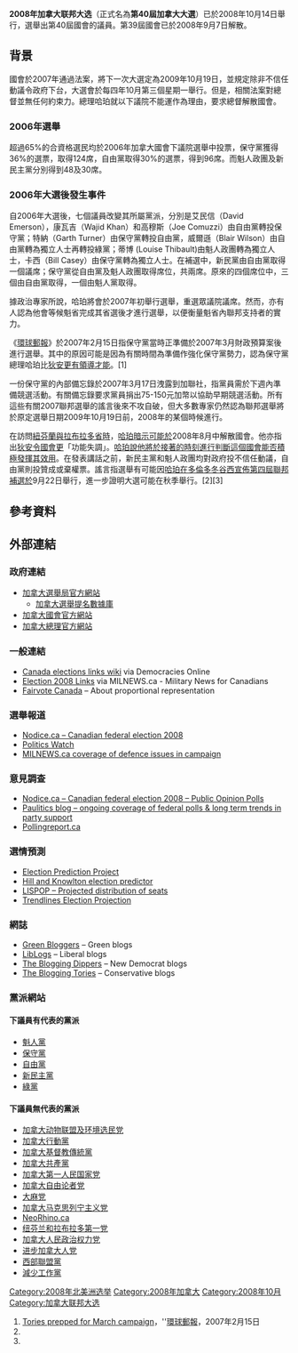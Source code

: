 **2008年加拿大联邦大选**（正式名為**第40屆加拿大大選**）已於2008年10月14日舉行，選舉出第40屆國會的議員。第39屆國會已於2008年9月7日解散。

## 背景

國會於2007年通過法案，將下一次大選定為2009年10月19日，並規定除非不信任動議令政府下台，大選會於每四年10月第三個星期一舉行。但是，相關法案對總督並無任何約束力。總理哈珀就以下議院不能運作為理由，要求總督解散國會。

### 2006年選舉

超過65%的合資格選民均於2006年加拿大國會下議院選舉中投票，保守黨獲得36%的選票，取得124席，自由黨取得30%的選票，得到96席。而魁人政團及新民主黨分別得到48及30席。

### 2006年大選後發生事件

自2006年大選後，七個議員改變其所屬黨派，分別是艾民信（David Emerson），康瓦吉（Wajid Khan）和高穆斯（Joe Comuzzi）由自由黨轉投保守黨；特納（Garth Turner）由保守黨轉投自由黨，威爾遜（Blair Wilson）由自由黨轉為獨立人士再轉投綠黨；蒂博 (Louise Thibault)由魁人政團轉為獨立人士，卡西（Bill Casey）由保守黨轉為獨立人士。在補選中，新民黨由自由黨取得一個議席；保守黨從自由黨及魁人政團取得席位，共兩席。原來的四個席位中，三個由自由黨取得，一個由魁人黨取得。

據政治專家所說，哈珀將會於2007年初舉行選舉，重選眾議院議席。然而，亦有人認為他會等候魁省完成其省選後才進行選舉，以便衡量魁省內聯邦支持者的實力。

《[環球郵報](https://zh.wikipedia.org/wiki/環球郵報 "wikilink")》於2007年2月15日指保守黨當時正準備於2007年3月財政預算案後進行選舉。其中的原因可能是因為有關時間為準備作強化保守黨勢力，認為保守黨總理哈珀比[狄安更有領導才能](../Page/斯特凡·迪翁.md "wikilink")。\[1\]

一份保守黨的內部備忘錄於2007年3月17日洩露到加聯社，指黨員需於下週內準備競選活動。有關備忘錄要求黨員捐出75-150元加幣以協助早期競選活動。所有這些有關2007聯邦選舉的謠言後來不攻自破，但大多數專家仍然認為聯邦選舉將於原定選舉日期2009年10月19日前，2008年的某個時候進行。

在訪問[紐芬蘭與拉布拉多省時](https://zh.wikipedia.org/wiki/紐芬蘭與拉布拉多 "wikilink")，[哈珀暗示可能於](https://zh.wikipedia.org/wiki/哈珀 "wikilink")2008年8月中解散國會。他亦指出[狄安令國會更](../Page/斯特凡·迪翁.md "wikilink")「功能失調」。[哈珀說他將於接著的時刻進行判斷這個國會能否積極發揮其效用](https://zh.wikipedia.org/wiki/哈珀 "wikilink")。在發表講話之前，新民主黨和魁人政團均對政府投不信任動議，自由黨則投贊成或棄權票。謠言指選舉有可能因[哈珀在](https://zh.wikipedia.org/wiki/哈珀 "wikilink")[多倫多冬谷西宣佈第四屆聯邦補選於](https://zh.wikipedia.org/wiki/多倫多 "wikilink")9月22日舉行，進一步證明大選可能在秋季舉行。\[2\]\[3\]

## 參考資料

<div class="references-small">

<references />

</div>

## 外部連結

### 政府連結

  - [加拿大選舉局官方網站](http://www.elections.ca/)
      - [加拿大選舉提名數據庫](http://www.elections.ca/scripts/webpep/reg/contest_search.aspx?textonly=false&lang=e)
  - [加拿大國會官方網站](http://www.parl.gc.ca)
  - [加拿大總理官方網站](http://www.pm.gc.ca)

### 一般連結

  - [Canada elections links wiki](https://web.archive.org/web/20051207015408/http://dowire.org/wiki/Canada_elections) via Democracies Online
  - [Election 2008 Links](http://milnewstbay.pbwiki.com/f/Election2008Links.htm) via MILNEWS.ca - Military News for Canadians
  - [Fairvote Canada](http://www.fairvote.ca/) – About proportional representation

### 選舉報道

  - [Nodice.ca – Canadian federal election 2008](https://web.archive.org/web/20080915102911/http://nodice.ca/elections/canada/)
  - [Politics Watch](http://www.politicswatch.com/)
  - [MILNEWS.ca coverage of defence issues in campaign](http://milnewstbay.pbwiki.com/Election-2008-Defence)

### 意見調查

  - [Nodice.ca – Canadian federal election 2008 – Public Opinion Polls](https://web.archive.org/web/20080911203857/http://www.nodice.ca/elections/canada/polls.php)
  - [Paulitics blog – ongoing coverage of federal polls & long term trends in party support](https://web.archive.org/web/20070703014159/http://paulitics.wordpress.com/poll-index/)
  - [Pollingreport.ca](https://web.archive.org/web/20161003235953/http://pollingreport.ca/)

### 選情預測

  - [Election Prediction Project](http://www.electionprediction.org/2007_fed/index.html)
  - [Hill and Knowlton election predictor](https://web.archive.org/web/20080324140512/http://predictor.hillandknowlton.ca/)
  - [LISPOP – Projected distribution of seats](https://web.archive.org/web/20070812225708/http://info.wlu.ca/lispop/lispop.htm)
  - [Trendlines Election Projection](https://web.archive.org/web/20080911204832/http://www.trendlines.ca/electcanada.htm)

### 網誌

  - [Green Bloggers](https://web.archive.org/web/20080413065004/http://canada.green-bloggers.com/green-blogroll.php) – Green blogs
  - [LibLogs](https://web.archive.org/web/20061008041332/http://liblogs.freethought.ca/) – Liberal blogs
  - [The Blogging Dippers](https://web.archive.org/web/20090802162146/http://dippers.myblahg.com/) – New Democrat blogs
  - [The Blogging Tories](http://www.bloggingtories.ca/) – Conservative blogs

### 黨派網站

#### 下議員有代表的黨派

  - [魁人黨](http://www.blocquebecois.org/)
  - [保守黨](http://www.conservative.ca/)
  - [自由黨](http://www.liberal.ca/)
  - [新民主黨](http://www.ndp.ca/)
  - [綠黨](http://www.greenparty.ca/)

#### 下議員無代表的黨派

  - [加拿大动物联盟及环境选民党](http://www.environmentvoters.org/)
  - [加拿大行動黨](https://web.archive.org/web/20080911163534/http://www.canadianactionparty.ca/)
  - [加拿大基督教傳統黨](http://www.chp.ca/)
  - [加拿大共產黨](http://www.communist-party.ca/)
  - [加拿大第一人民国家党](https://web.archive.org/web/20060102123220/http://www.fpnpoc.ca/)
  - [加拿大自由论者党](http://www.libertarian.ca/)
  - [大麻党](http://www.marijuanaparty.com/)
  - [加拿大马克思列宁主义党](http://www.cpcml.ca/)
  - [NeoRhino.ca](http://www.neorhino.ca/)
  - [纽芬兰和拉布拉多第一党](http://www.nlfirst.ca/)
  - [加拿大人民政治权力党](https://web.archive.org/web/20051215195816/http://www.peoplespoliticalpower.ca/)
  - [进步加拿大人党](http://www.pcparty.org/)
  - [西部聯盟黨](http://www.westernblockparty.com/)
  - [減少工作黨](http://www.worklessparty.org/)

[Category:2008年北美洲选举](https://zh.wikipedia.org/wiki/Category:2008年北美洲选举 "wikilink") [Category:2008年加拿大](https://zh.wikipedia.org/wiki/Category:2008年加拿大 "wikilink") [Category:2008年10月](https://zh.wikipedia.org/wiki/Category:2008年10月 "wikilink") [Category:加拿大联邦大选](https://zh.wikipedia.org/wiki/Category:加拿大联邦大选 "wikilink")

1.  [Tories prepped for March campaign](http://www.theglobeandmail.com/servlet/story/RTGAM.20070215.wtories15/BNStory/National/home)，''[環球郵報](https://zh.wikipedia.org/wiki/環球郵報 "wikilink")，2007年2月15日
2.
3.